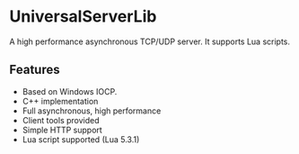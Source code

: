 # UniversalServerLib
A high performance asynchronous TCP/UDP server. It supports Lua scripts.

## Features
* Based on Windows IOCP.
* C++ implementation
* Full asynchronous, high performance
* Client tools provided
* Simple HTTP support
* Lua script supported (Lua 5.3.1)
